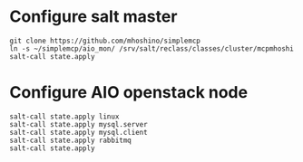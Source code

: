 # Configure salt master
```
git clone https://github.com/mhoshino/simplemcp
ln -s ~/simplemcp/aio_mon/ /srv/salt/reclass/classes/cluster/mcpmhoshi
salt-call state.apply
```
# Configure AIO openstack node
```
salt-call state.apply linux
salt-call state.apply mysql.server
salt-call state.apply mysql.client
salt-call state.apply rabbitmq
salt-call state.apply
```
